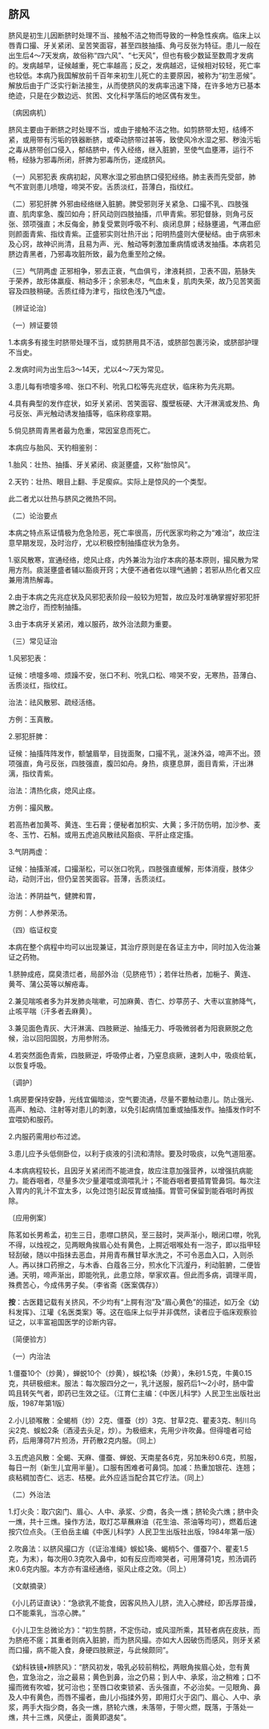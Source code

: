 ## 脐风

脐风是初生儿因断脐时处理不当、接触不洁之物而导致的一种急性疾病。临床上以唇青口撮、牙关紧闭、呈苦笑面容，甚至四肢抽搐、角弓反张为特征。患儿一般在出生后4〜7天发病，故俗称“四六风”、“七天风”，但也有极少数延至数周才发病的。发病越早，证候越重，死亡率越高；反之，发病越迟，证候相对较轻，死亡率也较低。本病乃我国解放前千百年来初生儿死亡的主要原因，被称为“初生恶候”。解放后由于广泛实行新法接生，从而使脐风的发病率迅速下降，在许多地方已基本绝迹，只是在少数边远、贫困、文化科学落后的地区偶有发生。

〔病因病机〕

脐风主要由于断脐之时处理不当，或由于接触不洁之物。如剪脐带太短，结缚不紧，或用带有污垢的铁器断脐，或牵动脐带过甚等，致使风冷水湿之邪、秽浊污垢之毒从脐带创口侵入，郁结脐中，传入经络，继入脏腑，至使气血壅滞，运行不畅，经脉为邪毒所闭，肝脾为邪毒所伤，遂成脐风。

（一）风邪犯表  疾病初起，风寒水湿之邪由脐口侵犯经络。肺主表而先受部，肺气不宣则患儿喷嚏，啼哭不安。舌质淡红，苔薄白，指纹红。

（二）邪犯肝脾  外邪由经络继入脏腑。脾受邪则牙关紧急、口撮不乳、四肢强直、肌肉挛急、腹凹如舟；肝风动则四肢抽搐，爪甲青紫。邪犯督脉，则角弓反张、颈项强直；木反侮金，肺复受累则呼吸不利、痰闭息屏；经脉壅遏，气滞血瘀则颜面青紫、指纹青紫。正盛邪实则壮热汗出；阳明热盛则大便秘结。由于病邪未及心窍，故神识尚清，且易为声、光、触动等刺激加重病情或诱发抽搐。本病若见脐边青黑者，乃邪毒攻脏所致，最为危重至险之候。

（三）气阴两虚  正邪相争，邪去正衰，气血俱亏，津液耗损，卫表不固，筋脉失于荣养，故形体羸瘦、稍动多汗；余邪未尽，气血未复，肌肉失荣，故乃见苦笑面容及四肢稍硬。舌质红绛为津亏，指纹色浅乃气虚。

〔辨证论治〕

（一）辨证要领

1.本病多有接生时脐带处理不当，或剪脐用具不洁，或脐部包裹污染，或脐部护理不当史。

2.发病时间为出生后3〜14天，尤以4〜7天为常见。

3.患儿每有喷嚏多啼、张口不利、吮乳口松等先兆症状，临床称为先兆期。

4.具有典型的发作症状，如牙关紧闭、苦笑面容、腹壁板硬、大汗淋漓或发热、角弓反张、声光触动诱发抽搐等，临床称痉挛期。

5.倘见脐周青黑者最为危重，常因室息而死亡。

本病应与胎风、天钓相鉴别：

1.胎风：壮热、抽搐、牙关紧闭、痰涎壅盛，又称“胎惊风”。

2.天钓：壮热、眼目上翻、手足瘈疭。实际上是惊风的一个类型。

此二者尤以壮热与脐风之微热不同。

（二）论治要点

本病之特点系证情极为危急险恶，死亡率很高，历代医家均称之为“难治”，故应注意早期发现，及时治疗，尤以积极控制抽搐症状为急务。

1.驱风散寒，宣通经络，熄风止痉，内外兼治为治疗本病的基本原则，撮风散为常用方剂。痰涎壅盛者辅以豁痰开窍；大便不通者佐以理气通腑；若邪从热化者又应兼用清热解毒。

2.由于本病之先兆症状及风邪犯表阶段一般较为短暂，故应及时准确掌握好邪犯肝脾之治疗，而控制抽搐。

3.由于本病牙关紧闭，难以服药，故外治法颇为重要。

（三）常见证治

1.风邪犯表：

证候：喷嚏多啼、烦躁不安，张口不利、吮乳口松、啼哭不安，无寒热，苔薄白、舌质淡红，指纹红。

治法：祛风散邪、疏经活络。

方例：玉真散。

2.邪犯肝脾：

证候：抽搐阵阵发作，额皱眉举，目拢面聚，口撮不乳，涎沫外溢，啼声不出。颈项强直，角弓反张，四肢强直，腹凹如舟。身热，痰壅息屏，面目青紫，汗出淋漓，指纹青紫。

治法：清热化痰，熄风止痉。

方例：撮风散。

若高热者加黄芩、黄连、生石膏；便秘者加枳实、大黄；多汗防伤明，加沙参、麦冬、玉竹、石斛。或用五虎追风散祛风豁痰、平肝止痉定搐。

3.气阴两虚：

证候：抽搐渐减，口撮渐松，可以张口吮乳，四肢强直缓解，形体消瘦，肢体少动，动则汗出，但仍呈苦笑面容。苔薄，舌质淡红。

治法：养阴益气，健脾和胃，

方例：人参养荣汤。

（四）临证权变

本病在整个病程中均可以出现兼证，其治疗原则是在各证主方中，同时加入佐治兼证之药物。

1.脐肿成疮，腐臭溃烂者，局部外治（见脐疮节）；若伴壮热者，加梔子、黄连、黄芩、蒲公英等以解疮毒。

2.兼见喘咳者多为并发肺炎喘嗽，可加麻黄、杏仁、炒葶苈子、大枣以宣肺降气，止咳平喘（汗多者去麻黄）。

3.兼见面色青灰、大汗淋漓、四肢厥逆、抽搐无力、呼吸微弱者为阳衰厥脱之危候，治以回阳固脱，方用参附汤。

4.若突然面色青紫，四肢厥逆，呼吸停止者，乃窒息痰厥，速刺人中，吸痰给氧，以恢复呼吸。

〔调护〕

1.病房要保持安静，光线宜偏暗淡，空气要流通，尽量不要触动患儿。防止强光、高声、触动、注射等对患儿的刺激，以免引起病情加重或抽搐发作。抽搐发作时不宜喂奶和服药。

2.内服药需用纱布过滤。

3.患儿应予头低侧卧位，以利于痰液的引流和清除。要及时吸痰，以免气道阻塞。

4.本病病程较长，且因牙关紧闭而不能进食，故应注意加强营养，以增强抗病能力。能吞咽者，尽量多次少量灌喂或滴喂乳汁；不能吞咽者要插胃管鼻饲。每次注入胃内的乳汁不宜太多，以免过饱引起反胃或抽搐。胃管可保留到能吞咽时再拔除。

〔应用例案〕

陈茗如长男希孟，初生三日，患噤口脐风，至三鼓时，哭声渐小，眼闭口噤，吮乳不得，以烛视之，见两眼角挨眉心处有黄色，上腭近咽喉处有一泡子，即以指甲轻轻刮破，随以中指抹去恶血，并用青布蘸甘草水洗之，不可令恶血入口，入则杀人。再以抹口药擦之，与木香、白蔻各三分，煎水化下沆瀣丹，利动脏腑，二便皆通。天明，啼声渐出，即能吮乳，此患立除，举家欢喜。但此而多病，调理半周，殊费苦心，今成伟男子矣。（李省斋《医案偶存》）

**按**：古医籍记载有关挤风，不少均有“上腭有泡”及“眉心黄色”的描述，如万全《幼科发挥》、江瓘《名医类案》等。这在临床上似乎并非偶然，读者应于临床观察验证之，以丰富袓国医学的诊断内容。

〔简便验方〕

（一）内治法

1.僵蚕10个（炒黄），蝉蜕10个（炒黄），蜈松1条（炒黄），朱砂1.5克，牛黄0.15克，共研极细末。服法：每次服四分之一，乳汁送服，服药后1〜2小时，肠中雷鸣且转矢气者，即药已生效之征。（江育仁主编：《中医儿科学》人民卫生出版社出版，1987年第1版）

2.小儿锁喉散：全蝎梢（炒）2克、僵蚕（炒）3克、甘草2克、瞿麦3克、制川乌尖2克、蜈蚣2条（酒浸去头足，炒）。为极细末，先用少许吹鼻。但得嚏者可给药，后用薄荷7片煎汤，开药散2克内服。（同上）

3.五虎追风散：全蝎、天麻、僵蚕、蝉蜕、天南星各6克，另加朱砂0.6克，煎服，每日一剂（新生儿宜用半量）。口服有困难者可鼻饲。加减：热重加银花、连翘；痰粘稠加杏仁、远志、桔梗。此外应适当配合其它疗法。（同上）

（二）外治法

1.灯火灸：取穴囟门、眉心、人中、承浆、少商，各灸一燋；脐轮灸六燋；脐中灸一燋，共十三燋。操作方法，取灯芯草蘸麻油（花生油、茶油等均可），燃着后速按穴位点灸。（王伯岳主编《中医儿科学》人民卫生出版社出版，1984年第一版）

2.吹鼻法：以脐风撮口方（《证治准绳》蜈蚣1条、蝎梢5个、僵蚕7个、瞿麦1.5克，为末），每次用0.3克吹入鼻中，如有反应而啼哭者，可用薄荷1克，煎汤调药末0.6克内服。本方亦有温经通络，驱风止痉之效。（同上）

〔文献摘录〕

《小儿药证直诀》：“急欲乳不能食，因客风热入儿脐，流入心脾经，即舌厚苔燥，口不能乘乳，当凉心脾。”

《小儿卫生总微论方》：“初生剪脐，不定伤动，或风湿所乘，其轻者病在皮肤，而为脐疮不瘥；其重者则病入脏腑，而为脐风撮。亦如大人因破伤而感风，则牙关紧而口撮，病不能入食，身硬四肢厥逆，与此候颇同”。

《幼科铁镜•辨脐风》：“脐风初发，吸乳必较前稍松，两眼角挨眉心处，忽有黄色，宜急治之，治之最易；黄色到鼻，治之仍易；到人中、承浆，治之稍难；口不撮而微有吹嘘，犹可治也；至唇口收束锁紧、舌头强直，不必治矣。一见眼角、鼻及人中有黄色，而唇不撮者，曲儿小指揉外劳，即用灯火于囟门、眉心、人中、承浆，两手大指少商，各灸一燋，脐轮六燋，未落带，于带火燃，既落，于落处一燋，共十三燋，风便止，面黄即退矣”。
